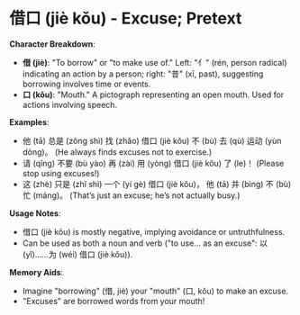# **借口 (jiè kǒu) - Excuse; Pretext**

**Character Breakdown**:  
- **借 (jiè)**: "To borrow" or "to make use of." Left: "亻" (rén, person radical) indicating an action by a person; right: "昔" (xī, past), suggesting borrowing involves time or events.  
- **口 (kǒu)**: "Mouth." A pictograph representing an open mouth. Used for actions involving speech.

**Examples**:  
- 他 (tā) 总是 (zǒng shì) 找 (zhǎo) 借口 (jiè kǒu) 不 (bù) 去 (qù) 运动 (yùn dòng)。 (He always finds excuses not to exercise.)  
- 请 (qǐng) 不要 (bù yào) 再 (zài) 用 (yòng) 借口 (jiè kǒu) 了 (le)！ (Please stop using excuses!)  
- 这 (zhè) 只是 (zhǐ shì) 一个 (yí gè) 借口 (jiè kǒu)， 他 (tā) 并 (bìng) 不 (bù) 忙 (máng)。 (That’s just an excuse; he’s not actually busy.)

**Usage Notes**:  
- 借口 (jiè kǒu) is mostly negative, implying avoidance or untruthfulness.  
- Can be used as both a noun and verb ("to use... as an excuse": 以 (yǐ)……为 (wéi) 借口 (jiè kǒu)).

**Memory Aids**:  
- Imagine "borrowing" (借, jiè) your "mouth" (口, kǒu) to make an excuse.  
- "Excuses" are borrowed words from your mouth!